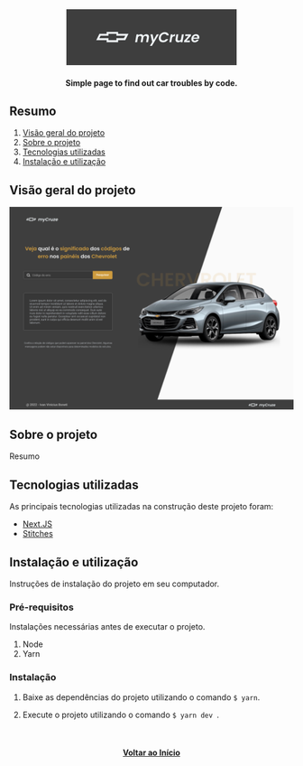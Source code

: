 <div id="top" align="center">
  <div>
    <img src="github/images/mycruze-logo.png" alt="Logo">
  </div>
  <h4 align="center">Simple page to find out car troubles by code.</h4>
</div>

## Resumo

  <ol>
    <li><a href="#visão-geral-do-projeto">Visão geral do projeto</a></li>
    <li><a href="#sobre-o-projeto">Sobre o projeto</a></li>
    <li><a href="#tecnologias-utilizadas">Tecnologias utilizadas</a></li>
    <li><a href="#instalação-e-utilização">Instalação e utilização</a></li>
  </ol>

## Visão geral do projeto

<div align="center">
  <img src="github/images/mycruze-home.png" alt="home">  
</div>

## Sobre o projeto

Resumo

## Tecnologias utilizadas

As principais tecnologias utilizadas na construção deste projeto foram: 

* [Next.JS](https://nextjs.org/)
* [Stitches](https://stitches.dev/)


## Instalação e utilização

Instruções de instalação do projeto em seu computador.

### Pré-requisitos 

Instalações necessárias antes de executar o projeto.

1. Node
2. Yarn
  
### Instalação

1. Baixe as dependências do projeto utilizando o comando `$ yarn`.

2. Execute o projeto utilizando o comando `$ yarn dev `.

<br/>

<h4 align="center"><a href="#top">Voltar ao Início</a></h4>
